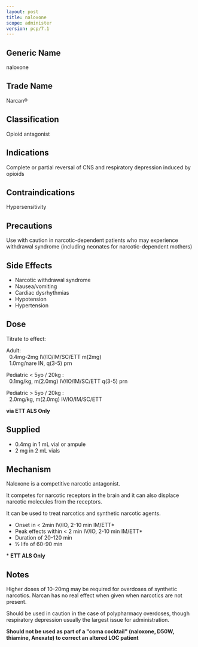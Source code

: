 ```yaml
---
layout: post
title: naloxone
scope: administer
version: pcp/7.1
---
```


## Generic Name

naloxone

## Trade Name

Narcan®

## Classification

Opioid antagonist

## Indications

Complete or partial reversal of CNS and respiratory depression induced by opioids

## Contraindications

Hypersensitivity

## Precautions

Use with caution in narcotic-dependent patients who may experience withdrawal syndrome (including neonates for narcotic-dependent mothers)

## Side Effects

- Narcotic withdrawal syndrome
- Nausea/vomiting
- Cardiac dysrhythmias
- Hypotension
- Hypertension

## Dose

Titrate to effect:

Adult:\
&nbsp;&nbsp;0.4mg-2mg IV/IO/IM/SC/ETT m(2mg)\
&nbsp;&nbsp;1.0mg/nare IN, q(3-5) prn

Pediatric < 5yo / 20kg :\
&nbsp;&nbsp;0.1mg/kg, m(2.0mg) IV/IO/IM/SC/ETT q(3-5) prn

Pediatric > 5yo / 20kg :\
&nbsp;&nbsp;2.0mg/kg, m(2.0mg) IV/IO/IM/SC/ETT

**via ETT ALS Only**

## Supplied

- 0.4mg in 1 mL vial or ampule
- 2 mg in 2 mL vials

## Mechanism

Naloxone is a competitive narcotic antagonist.

It competes for narcotic receptors in the brain and it can also displace narcotic molecules from the receptors.

It can be used to treat narcotics and synthetic narcotic agents.

- Onset in < 2min IV/IO, 2-10 min IM/ETT\*
- Peak effects within < 2 min IV/IO, 2-10 min IM/ETT\*
- Duration of 20-120 min
- ½ life of 60-90 min

\* **ETT ALS Only**

## Notes

Higher doses of 10-20mg may be required for overdoses of synthetic narcotics. Narcan has no real effect when given when narcotics are not present.

Should be used in caution in the case of polypharmacy overdoses, though respiratory depression usually the largest issue for administration.

**Should not be used as part of a "coma cocktail" (naloxone, D50W, thiamine, Anexate) to correct an altered LOC patient**
